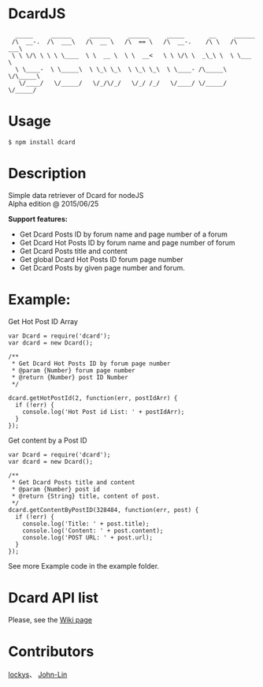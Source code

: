 # DcardJS
```
  _____     ______     ______     ______     _____       __     ______
 /\  __-.  /\  ___\   /\  __ \   /\  == \   /\  __-.    /\ \   /\  ___\
 \ \ \/\ \ \ \ \____  \ \  __ \  \ \  __<   \ \ \/\ \  _\_\ \  \ \___  \  
  \ \____-  \ \_____\  \ \_\ \_\  \ \_\ \_\  \ \____- /\_____\  \/\_____\
   \/____/   \/_____/   \/_/\/_/   \/_/ /_/   \/____/ \/_____/   \/_____/

```
Usage
======
```
$ npm install dcard
```
Description
===========
Simple data retriever of Dcard for nodeJS  
Alpha edition @ 2015/06/25  

**Support features:**  
- Get Dcard Posts ID by forum name and page number of a forum  
- Get Dcard Hot Posts ID by forum name and page number of forum  
- Get Dcard Posts title and content  
- Get global Dcard Hot Posts ID forum page number
- Get Dcard Posts by given page number and forum.  


Example:
========
Get Hot Post ID Array
```
var Dcard = require('dcard');
var dcard = new Dcard();

/**
 * Get Dcard Hot Posts ID by forum page number
 * @param {Number} forum page number
 * @return {Number} post ID Number
 */

dcard.getHotPostId(2, function(err, postIdArr) {
  if (!err) {
    console.log('Hot Post id List: ' + postIdArr);
  }
});
```
Get content by a Post ID
```
var Dcard = require('dcard');
var dcard = new Dcard();

/**
 * Get Dcard Posts title and content
 * @param {Number} post id
 * @return {String} title, content of post.
 */
dcard.getContentByPostID(328484, function(err, post) {
  if (!err) {
    console.log('Title: ' + post.title);
    console.log('Content: ' + post.content);
    console.log('POST URL: ' + post.url);
  }
});

```
See more Example code in the example folder.

Dcard API list
==============
Please, see the [Wiki page](https://github.com/lockys/Dcard-Parser/wiki)


Contributors
============
[lockys](https://github.com/lockys)、
[John-Lin](https://github.com/John-Lin)
